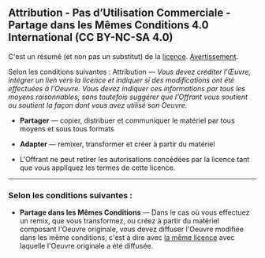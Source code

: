 ﻿
## Attribution - Pas d’Utilisation Commerciale - Partage dans les Mêmes Conditions 4.0 International  (CC BY-NC-SA 4.0)

C'est un résumé (et non pas un substitut) de la  [licence](https://creativecommons.org/licenses/by-nc-sa/4.0/legalcode.fr). [Avertissement](https://creativecommons.org/licenses/by-nc-sa/4.0/deed.fr#).

Selon les conditions suivantes :
Attribution — *Vous devez créditer l'Œuvre, intégrer un lien vers la licence et indiquer si des modifications ont été effectuées à l'Oeuvre. Vous devez indiquer ces informations par tous les moyens raisonnables, sans toutefois suggérer que l'Offrant vous soutient ou soutient la façon dont vous avez utilisé son Oeuvre.*

-   **Partager**  — copier, distribuer et communiquer le matériel par tous moyens et sous tous formats
-   **Adapter**  — remixer, transformer et créer à partir du matériel

-   L'Offrant ne peut retirer les autorisations concédées par la licence tant que vous appliquez les termes de cette licence.

----------

### Selon les conditions suivantes :

    
-   **Partage dans les Mêmes Conditions**  — Dans le cas où vous effectuez un remix, que vous transformez, ou créez à partir du matériel composant l'Oeuvre originale, vous devez diffuser l'Oeuvre modifiée dans les même conditions, c'est à dire avec  [la même licence](https://creativecommons.org/licenses/by-nc-sa/4.0/deed.fr#)  avec laquelle l'Oeuvre originale a été diffusée.
